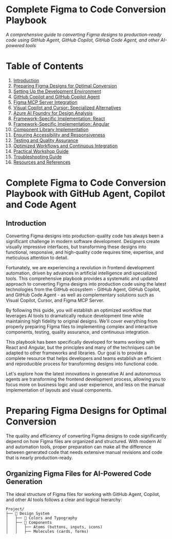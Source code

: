# Complete Figma to Code Conversion Playbook

*A comprehensive guide to converting Figma designs to production-ready code using GitHub Agent, GitHub Copilot, GitHub Code Agent, and other AI-powered tools*

# Table of Contents

1. [Introduction](#introduction)
2. [Preparing Figma Designs for Optimal Conversion](#preparing-figma-designs-for-optimal-conversion)
3. [Setting Up the Development Environment](#setting-up-the-development-environment)
4. [GitHub Copilot and GitHub Copilot Agent](#github-copilot-and-github-copilot-agent)
5. [Figma MCP Server Integration](#figma-mcp-server-integration)
6. [Visual Copilot and Cursor: Specialized Alternatives](#visual-copilot-and-cursor-specialized-alternatives)
7. [Azure AI Foundry for Design Analysis](#azure-ai-foundry-for-design-analysis)
8. [Framework-Specific Implementation: React](#framework-specific-implementation-react)
9. [Framework-Specific Implementation: Angular](#framework-specific-implementation-angular)
10. [Component Library Implementation](#component-library-implementation)
11. [Ensuring Accessibility and Responsiveness](#ensuring-accessibility-and-responsiveness)
12. [Testing and Quality Assurance](#testing-and-quality-assurance)
13. [Optimized Workflows and Continuous Integration](#optimized-workflows-and-continuous-integration)
14. [Practical Workshop Guide](#practical-workshop-guide)
15. [Troubleshooting Guide](#troubleshooting-guide)
16. [Resources and References](#resources-and-references)
# Complete Figma to Code Conversion Playbook with GitHub Agent, Copilot and Code Agent

## Introduction

Converting Figma designs into production-quality code has always been a significant challenge in modern software development. Designers create visually impressive interfaces, but transforming these designs into functional, responsive, and high-quality code requires time, expertise, and meticulous attention to detail.

Fortunately, we are experiencing a revolution in frontend development automation, driven by advances in artificial intelligence and specialized tools. This comprehensive playbook provides a systematic and updated approach to converting Figma designs into production code using the latest technologies from the GitHub ecosystem - GitHub Agent, GitHub Copilot, and GitHub Code Agent - as well as complementary solutions such as Visual Copilot, Cursor, and Figma MCP Server.

By following this guide, you will establish an optimized workflow that leverages AI tools to dramatically reduce development time while maintaining high fidelity to original designs. We'll cover everything from properly preparing Figma files to implementing complex and interactive components, testing, quality assurance, and continuous integration.

This playbook has been specifically developed for teams working with React and Angular, but the principles and many of the techniques can be adapted to other frameworks and libraries. Our goal is to provide a complete resource that helps developers and teams establish an efficient and reproducible process for transforming designs into functional code.

Let's explore how the latest innovations in generative AI and autonomous agents are transforming the frontend development process, allowing you to focus more on business logic and user experience, and less on the manual implementation of layouts and visual components.
# Preparing Figma Designs for Optimal Conversion

The quality and efficiency of converting Figma designs to code significantly depend on how Figma files are organized and structured. With modern AI and automation tools, proper preparation can make all the difference between generated code that needs extensive manual revisions and code that is nearly production-ready.

## Organizing Figma Files for AI-Powered Code Generation

The ideal structure of Figma files for working with GitHub Agent, Copilot, and other AI tools follows a clear and logical hierarchy:

```
Project/
├── 📄 Design System
│   ├── 🎨 Colors and Typography
│   ├── 🧩 Components
│   │   ├── Atoms (buttons, inputs, icons)
│   │   ├── Molecules (cards, forms)